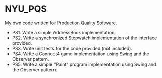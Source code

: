 # NYU_PQS
My own code written for Production Quality Software.

* PS1. Write a simple AddressBook implementation.
* PS2. Write a synchronized Stopwatch implementation of the interface provided.
* PS3. Write unit tests for the code provided (not included).
* PS4. Write a Connect4 game implementation using Swing and the Observer pattern.
* PS5. Write a simple "Paint" program implementation using Swing and the Observer pattern.
